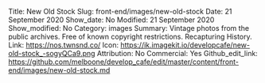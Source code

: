 Title: New Old Stock
Slug: front-end/images/new-old-stock
Date: 21 September 2020
Show_date: No
Modified: 21 September 2020
Show_modified: No
Category: images
Summary: Vintage photos from the public archives. Free of known copyright restrictions. Recapturing History.
Link: https://nos.twnsnd.co/
Icon: https://ik.imagekit.io/developcafe/new-old-stock_-sogyQCa9.png
Attribution: No
Commercial: Yes
Github_edit_link: https://github.com/melboone/develop_cafe/edit/master/content/front-end/images/new-old-stock.md